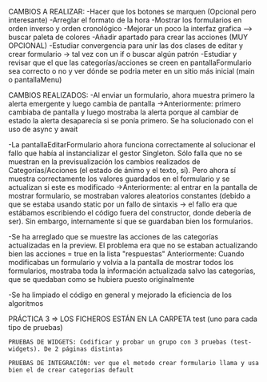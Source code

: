
CAMBIOS A REALIZAR:
    -Hacer que los botones se marquen (Opcional pero interesante)
    -Arreglar el formato de la hora
    -Mostrar los formularios en orden inverso y orden cronológico
    -Mejorar un poco la interfaz grafica --> buscar paleta de colores
    -Añadir apartado para crear las acciones (MUY OPCIONAL)
    -Estudiar convergencia para unir las dos clases de editar y crear formulario -> tal vez con un if o buscar algún patrón
    -Estudiar y revisar que el que las categorías/acciones se creen en pantallaFormulario sea correcto o no y ver dónde se podria meter en un sitio más inicial (main o pantallaMenu)

CAMBIOS REALIZADOS:
-Al enviar un formulario, ahora muestra primero la alerta emergente y luego cambia de pantalla
    ->Anteriormente: primero cambiaba de pantalla y luego mostraba la alerta porque al cambiar de estado
    la alerta desaparecía si se ponía primero. Se ha solucionado con el uso de async y await

-La pantallaEditarFormulario ahora funciona correctamente al solucionar el fallo que había al instancializar 
el gestor Singleton. Sólo falla que no se muestran en la previsualización los cambios realizados de 
Categorías/Acciones (el estado de ánimo y el texto, sí). Pero ahora sí muestra correctamente los valores 
guardados en el formulario y se actualizan si este es modificado
    ->Anteriormente: al entrar en la pantalla de mostrar formulario, se mostraban valores aleatorios constantes
    (debido a que se estaba usando static por un fallo de sintaxis → el fallo era que estábamos escribiendo el 
    código fuera del constructor, donde debería de ser). Sin embargo, internamente sí que se guardaban bien 
    los formularios.

-Se ha arreglado que se muestre las acciones de las categorías actualizadas en la preview.
    El problema era que no se estaban actualizando bien las acciones = true en la lista "respuestas"
    Anteriormente: Cuando modificabas un formulario y volvía a la pantalla de mostrar todos los formularios, 
    mostraba toda la información actualizada salvo las categorías, que se quedaban como se hubiera puesto
    originalmente

-Se ha limpiado el código en general y mejorado la eficiencia de los algoritmos



PRÁCTICA 3 => LOS FICHEROS ESTÁN EN LA CARPETA test (uno para cada tipo de pruebas)


    PRUEBAS DE WIDGETS: Codificar y probar un grupo con 3 pruebas (test-widgets). De 2 páginas distintas

    PRUEBAS DE INTEGRACIÓN: ver que el metodo crear formulario llama y usa bien el de crear categorias default
